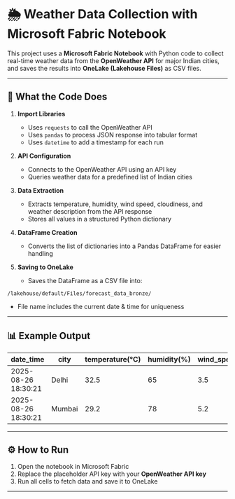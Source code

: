 # 🌦 Weather Data Collection with Microsoft Fabric Notebook

This project uses a **Microsoft Fabric Notebook** with Python code to collect real-time weather data from the **OpenWeather API** for major Indian cities, and saves the results into **OneLake (Lakehouse Files)** as CSV files.

---

## 📜 What the Code Does

1. **Import Libraries**  
   - Uses `requests` to call the OpenWeather API  
   - Uses `pandas` to process JSON response into tabular format  
   - Uses `datetime` to add a timestamp for each run  

2. **API Configuration**  
   - Connects to the OpenWeather API using an API key  
   - Queries weather data for a predefined list of Indian cities  

3. **Data Extraction**  
   - Extracts temperature, humidity, wind speed, cloudiness, and weather description from the API response  
   - Stores all values in a structured Python dictionary  

4. **DataFrame Creation**  
   - Converts the list of dictionaries into a Pandas DataFrame for easier handling  

5. **Saving to OneLake**  
   - Saves the DataFrame as a CSV file into:  

```
/lakehouse/default/Files/forecast_data_bronze/
```

   - File name includes the current date & time for uniqueness  

---

## 📊 Example Output

| date_time           | city     | temperature(°C) | humidity(%) | wind_speed(m/s) | weather_main | weather_description |
|---------------------|----------|-----------------|-------------|-----------------|--------------|---------------------|
| 2025-08-26 18:30:21 | Delhi    | 32.5            | 65          | 3.5             | Clouds       | scattered clouds    |
| 2025-08-26 18:30:21 | Mumbai   | 29.2            | 78          | 5.2             | Rain         | light rain          |

---

## ⚙️ How to Run

1. Open the notebook in Microsoft Fabric  
2. Replace the placeholder API key with your **OpenWeather API key**  
3. Run all cells to fetch data and save it to OneLake  

---
